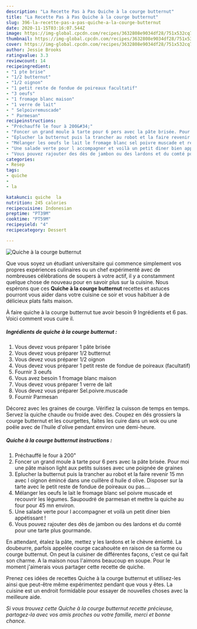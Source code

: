 ```yaml
---
description: "La Recette Pas à Pas Quiche à la courge butternut"
title: "La Recette Pas à Pas Quiche à la courge butternut"
slug: 396-la-recette-pas-a-pas-quiche-a-la-courge-butternut
date: 2020-11-15T03:16:07.544Z
image: https://img-global.cpcdn.com/recipes/3632808e9034df28/751x532cq70/quiche-a-la-courge-butternut-photo-principale-de-la-recette.jpg
thumbnail: https://img-global.cpcdn.com/recipes/3632808e9034df28/751x532cq70/quiche-a-la-courge-butternut-photo-principale-de-la-recette.jpg
cover: https://img-global.cpcdn.com/recipes/3632808e9034df28/751x532cq70/quiche-a-la-courge-butternut-photo-principale-de-la-recette.jpg
author: Jessie Brooks
ratingvalue: 3.3
reviewcount: 14
recipeingredient:
- "1 pte brise"
- "1/2 butternut"
- "1/2 oignon"
- "1 petit reste de fondue de poireaux facultatif"
- "3 oeufs"
- "1 fromage blanc maison"
- "1 verre de lait"
- " Selpoivremuscade"
- " Parmesan"
recipeinstructions:
- "Préchauffé le four à 200&#34;"
- "Foncer un grand moule à tarte pour 6 pers avec la pâte brisée. Pour moi une pâte maison light aux petits suisses avec une poignée de graines"
- "Eplucher la butternut puis la trancher au robot et la faire revenir 15 mn avec l oignon émincé dans une cuillère d huile d olive. Disposer sur la tarte avec le petit reste de fondue de poireaux ou pas...."
- "Mélanger les oeufs le lait le fromage blanc sel poivre muscade et recouvrir les légumes. Saupoudré de parmesan et mettre la quiche au four pour 45 mn environ."
- "Une salade verte pour l accompagner et voilà un petit diner bien appétissant !"
- "Vous pouvez rajouter des dès de jambon ou des lardons et du comté pour une tarte plus gourmande."
categories:
- Resep
tags:
- quiche
- 
- la

katakunci: quiche  la 
nutrition: 245 calories
recipecuisine: Indonesian
preptime: "PT39M"
cooktime: "PT59M"
recipeyield: "4"
recipecategory: Dessert

---
```



![Quiche à la courge butternut](https://img-global.cpcdn.com/recipes/3632808e9034df28/751x532cq70/quiche-a-la-courge-butternut-photo-principale-de-la-recette.jpg)

Que vous soyez un étudiant universitaire qui commence simplement vos propres expériences culinaires ou un chef expérimenté avec de nombreuses célébrations de soupers à votre actif, il y a constamment quelque chose de nouveau pour en savoir plus sur la cuisine. Nous espérons que ces <strong> Quiche à la courge butternut </strong> recettes et astuces pourront vous aider dans votre cuisine ce soir et vous habituer à de délicieux plats faits maison.

<!--inarticleads1-->

À faire quiche à la courge butternut tue avoir besoin 9 Ingrédients et 6 pas. Voici comment vous cuire il.

##### Ingrédients de quiche à la courge butternut :

1. Vous devez vous préparer 1 pâte brisée
1. Vous devez vous préparer 1/2 butternut
1. Vous devez vous préparer 1/2 oignon
1. Vous devez vous préparer 1 petit reste de fondue de poireaux (facultatif)
1. Fournir 3 oeufs
1. Vous avez besoin 1 fromage blanc maison
1. Vous devez vous préparer 1 verre de lait
1. Vous devez vous préparer  Sel.poivre.muscade
1. Fournir  Parmesan


Décorez avec les graines de courge. Vérifiez la cuisson de temps en temps. Servez la quiche chaude ou froide avec des. Coupez en dés grossiers la courge butternut et les courgettes, faites les cuire dans un wok ou une poêle avec de l&#39;huile d&#39;olive pendant environ une demi-heure. 

<!--inarticleads2-->

##### Quiche à la courge butternut instructions :

1. Préchauffé le four à 200&#34;
1. Foncer un grand moule à tarte pour 6 pers avec la pâte brisée. Pour moi une pâte maison light aux petits suisses avec une poignée de graines
1. Eplucher la butternut puis la trancher au robot et la faire revenir 15 mn avec l oignon émincé dans une cuillère d huile d olive. Disposer sur la tarte avec le petit reste de fondue de poireaux ou pas....
1. Mélanger les oeufs le lait le fromage blanc sel poivre muscade et recouvrir les légumes. Saupoudré de parmesan et mettre la quiche au four pour 45 mn environ.
1. Une salade verte pour l accompagner et voilà un petit diner bien appétissant !
1. Vous pouvez rajouter des dès de jambon ou des lardons et du comté pour une tarte plus gourmande.


En attendant, étalez la pâte, mettez y les lardons et le chèvre émietté. La doubeurre, parfois appelée courge cacahouète en raison de sa forme ou courge butternut. On peut la cuisiner de différentes façons, c&#39;est ce qui fait son charme. A la maison nous l&#39;aimons beaucoup en soupe. Pour le moment j&#39;aimerais vous partager cette recette de quiche. 

<!--inarticleads1-->

<p>
Prenez ces idées de recettes Quiche à la courge butternut et utilisez-les ainsi que peut-être même expérimentez pendant que vous y êtes. La cuisine est un endroit formidable pour essayer de nouvelles choses avec la meilleure aide.
</p>

<p>
<i>Si vous trouvez cette Quiche à la courge butternut recette précieuse, partagez-la avec vos amis proches ou votre famille, merci et bonne chance.</i>
</p>
